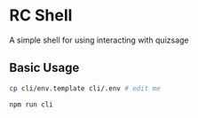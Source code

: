 # RC Shell
A simple shell for using interacting with quizsage

## Basic Usage
```bash
cp cli/env.template cli/.env # edit me

npm run cli
```
